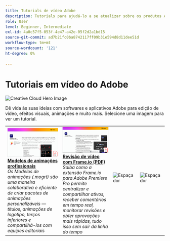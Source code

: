 ```yaml
---
title: Tutorials de vídeo Adobe
description: Tutorials para ajudá-lo a se atualizar sobre os produtos Adobe DVA
role: User
level: Beginner, Intermediate
exl-id: 4a0c57f5-053f-4e47-a42e-05f2d2a1bd15
source-git-commit: ad7b21fc0ba8742117ff09b31e594d8d11dee51d
workflow-type: tm+mt
source-wordcount: '121'
ht-degree: 0%

---
```


# Tutoriais em vídeo do Adobe

![Creative Cloud Hero Image](../assets/CCEbanner-DVA.png)

Dê vida às suas ideias com softwares e aplicativos Adobe para edição de vídeo, efeitos visuais, animações e muito mais. Selecione uma imagem para ver um tutorial.

<table>
<tr>
 <td>
   <a href="motion-graphics-templates.md">
      <img alt="Modelos de animações profissionais" src="assets/MORGTs.png" />
   </a>
    <div>
   <a href="motion-graphics-templates.md"><strong>Modelos de animações profissionais</strong></a>
    </div>
    <em>Os Modelos de animações (.mogrt) são uma maneira colaborativa e eficiente de criar pacotes de animações personalizáveis — títulos, animações de logotipo, terços inferiores e compartilhá-los com equipes editoriais</em>
    <br>
  </td>
  <td>
   <a href="video-review-frame-io.md">
      <img alt="Revisão de vídeo com Frame-io" src="assets/Videoreviewwithframe.png" />
   </a>
    <div>
   <a href="video-review-frame-io.md"><strong>Revisão de vídeo com Frame.io (PDF)</strong></a>
    </div>
    <em>Saiba como a extensão Frame.io para Adobe Premiere Pro permite centralizar e compartilhar ativos, receber comentários em tempo real, monitorar revisões e obter aprovações mais rápidas, tudo isso sem sair da linha do tempo</em>
    <br>
  </td>
  <td>
    <img alt="Espaçador" src="../assets/acrobat_PDF_whitespacer_96.png" />
    <div>
    <br>
  </td>
  <td>
    <img alt="Espaçador" src="../assets/acrobat_PDF_whitespacer_96.png" />
    <div>
    <br>
  </td>
</tr>
</table>
